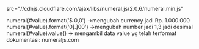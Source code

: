 
src="//cdnjs.cloudflare.com/ajax/libs/numeral.js/2.0.6/numeral.min.js"

numeral(#value).format('$ 0,0') ->mengubah currency jadi Rp. 1.000.000
numeral(#value).format('0[.]00') ->mengubah number jadi 1,3 jadi desimal
numeral(#value).value() -> mengambil data value yg telah terformat
dokumentasi:
numeraljs.com